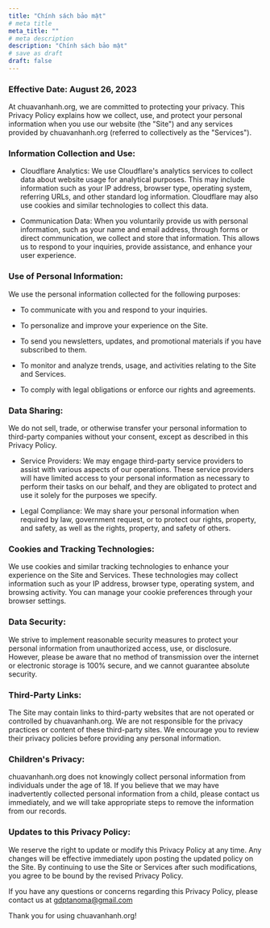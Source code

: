 ```yaml
---
title: "Chính sách bảo mật"
# meta title
meta_title: ""
# meta description
description: "Chính sách bảo mật"
# save as draft
draft: false
---
```


### Effective Date: August 26, 2023

At chuavanhanh.org, we are committed to protecting your privacy. This Privacy Policy explains how we collect, use, and protect your personal information when you use our website (the "Site") and any services provided by chuavanhanh.org (referred to collectively as the "Services").

### Information Collection and Use:

- Cloudflare Analytics: We use Cloudflare's analytics services to collect data about website usage for analytical purposes. This may include information such as your IP address, browser type, operating system, referring URLs, and other standard log information. Cloudflare may also use cookies and similar technologies to collect this data.

- Communication Data: When you voluntarily provide us with personal information, such as your name and email address, through forms or direct communication, we collect and store that information. This allows us to respond to your inquiries, provide assistance, and enhance your user experience.

### Use of Personal Information:

We use the personal information collected for the following purposes:

- To communicate with you and respond to your inquiries.

- To personalize and improve your experience on the Site.

- To send you newsletters, updates, and promotional materials if you have subscribed to them.

- To monitor and analyze trends, usage, and activities relating to the Site and Services.

- To comply with legal obligations or enforce our rights and agreements.

### Data Sharing:

We do not sell, trade, or otherwise transfer your personal information to third-party companies without your consent, except as described in this Privacy Policy.

- Service Providers: We may engage third-party service providers to assist with various aspects of our operations. These service providers will have limited access to your personal information as necessary to perform their tasks on our behalf, and they are obligated to protect and use it solely for the purposes we specify.

- Legal Compliance: We may share your personal information when required by law, government request, or to protect our rights, property, and safety, as well as the rights, property, and safety of others.

### Cookies and Tracking Technologies:

We use cookies and similar tracking technologies to enhance your experience on the Site and Services. These technologies may collect information such as your IP address, browser type, operating system, and browsing activity. You can manage your cookie preferences through your browser settings.

### Data Security:

We strive to implement reasonable security measures to protect your personal information from unauthorized access, use, or disclosure. However, please be aware that no method of transmission over the internet or electronic storage is 100% secure, and we cannot guarantee absolute security.

### Third-Party Links:

The Site may contain links to third-party websites that are not operated or controlled by chuavanhanh.org. We are not responsible for the privacy practices or content of these third-party sites. We encourage you to review their privacy policies before providing any personal information.

### Children's Privacy:

chuavanhanh.org does not knowingly collect personal information from individuals under the age of 18. If you believe that we may have inadvertently collected personal information from a child, please contact us immediately, and we will take appropriate steps to remove the information from our records.

### Updates to this Privacy Policy:

We reserve the right to update or modify this Privacy Policy at any time. Any changes will be effective immediately upon posting the updated policy on the Site. By continuing to use the Site or Services after such modifications, you agree to be bound by the revised Privacy Policy.

If you have any questions or concerns regarding this Privacy Policy, please contact us at gdptanoma@gmail.com

Thank you for using chuavanhanh.org!
